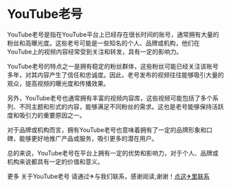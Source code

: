 # YouTube老号

YouTube老号是指在YouTube平台上已经存在很长时间的账号，通常拥有大量的粉丝和高曝光度。这些老号可能是一些知名的个人、品牌或机构，他们在YouTube上的视频内容经常受到关注和转发，具有一定的影响力。

YouTube老号的特点之一是拥有稳定的粉丝群体，这些粉丝可能已经关注该账号多年，对其内容产生了信任和忠诚度。因此，老号发布的视频往往能够吸引大量的观众，提高视频的曝光度和传播效果。

另外，YouTube老号也通常拥有丰富的视频内容库，这些视频可能包括了多个系列、不同主题和形式的内容，能够满足不同粉丝的需求。这也是老号能够保持活跃度和吸引力的重要原因之一。

对于品牌或机构而言，拥有YouTube老号也意味着拥有了一定的品牌形象和口碑，能够更好地推广产品或服务，吸引更多的潜在用户。

总的来说，YouTube老号在平台上拥有一定的优势和影响力，对于个人、品牌或机构来说都具有一定的价值和意义。

更多 关于YouTube老号 请通过✈与我们联系，感谢阅读,谢谢！[点这✈里联系](https://sms.k02.cc)